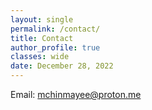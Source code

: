 ```yaml
---
layout: single
permalink: /contact/
title: Contact
author_profile: true
classes: wide
date: December 28, 2022
---
```


Email: [mchinmayee@proton.me](mailto:mchinmayee@proton.me)

<html>

<head>
	<style>
		body {
			/* margin: 100px; */
		}

		#textbox {
			width: 40vw;
			height: 30vh;
			position: absolute;
			margin-left: 50px;
			margin-top: 20px;
		}

		button {
			<!-- width: 70px;
			height: 40px; -->
			margin-top: 120px;
			margin-left: 50px;
			background-color: #30e3ca;
			color: white;
			border-radius: 10px;
			box-shadow: grey;
			position: absolute;
		}

		#sample {
			width: 70vw;
			margin: 50px;
			background-color: green;
			color: white;
			padding: 20px;
			font-size: x-large;
			position: absolute;
		}

		h1 {
			margin-left: 50px;
			margin-top: 160px;
		}
	</style>
</head>

<body>
	
	<button onclick="copyText()">Copy Email ID</button>
	<br />
	
	<!-- <h1>Copied Text:</h1><br />
	<textarea id="textbox"></textarea> -->
	
	<script>
		function copyText() {
	
			/* Copy text into clipboard */
			navigator.clipboard.writeText
				("mchinmayee@proton.me");
		}
	</script>
</body>

</html>
